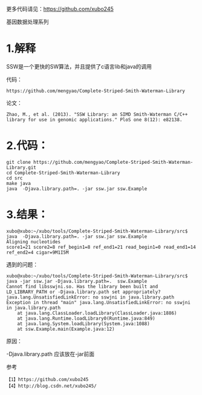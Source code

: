 
更多代码请见：https://github.com/xubo245

基因数据处理系列

# 1.解释
SSW是一个更快的SW算法，并且提供了c语言lib和java的调用

代码：

	https://github.com/mengyao/Complete-Striped-Smith-Waterman-Library

论文：

	Zhao, M., et al. (2013). "SSW Library: an SIMD Smith-Waterman C/C++ library for use in genomic applications." PloS one 8(12): e82138.
	


# 2.代码：

	git clone https://github.com/mengyao/Complete-Striped-Smith-Waterman-Library.git
	cd Complete-Striped-Smith-Waterman-Library
	cd src
	make java
 	java  -Djava.library.path=. -jar ssw.jar ssw.Example
 

# 3.结果：

	xubo@xubo:~/xubo/tools/Complete-Striped-Smith-Waterman-Library/src$ java  -Djava.library.path=. -jar ssw.jar ssw.Example
	Aligning nucleotides
	score1=21 score2=8 ref_begin1=8 ref_end1=21 read_begin1=0 read_end1=14 ref_end2=4 cigar=9M1I5M 

遇到的问题：

	xubo@xubo:~/xubo/tools/Complete-Striped-Smith-Waterman-Library/src$ java -jar ssw.jar -Djava.library.path=.  ssw.Example
	Cannot find libsswjni.so. Has the library been built and LD_LIBRARY_PATH or -Djava.library.path set appropriately?
	java.lang.UnsatisfiedLinkError: no sswjni in java.library.path
	Exception in thread "main" java.lang.UnsatisfiedLinkError: no sswjni in java.library.path
		at java.lang.ClassLoader.loadLibrary(ClassLoader.java:1886)
		at java.lang.Runtime.loadLibrary0(Runtime.java:849)
		at java.lang.System.loadLibrary(System.java:1088)
		at ssw.Example.main(Example.java:12)

原因：
  
 -Djava.library.path 应该放在-jar前面

参考

	【1】https://github.com/xubo245
	【4】http://blog.csdn.net/xubo245/
